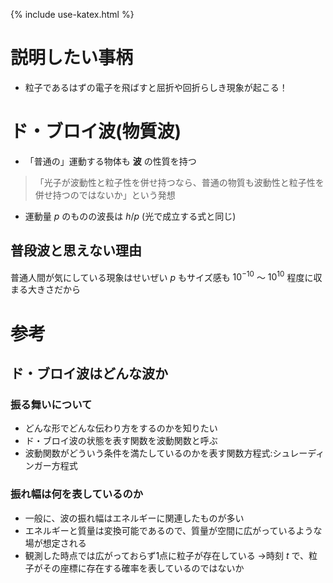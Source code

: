 {% include use-katex.html %}

# 説明したい事柄
- 粒子であるはずの電子を飛ばすと屈折や回折らしき現象が起こる！

# ド・ブロイ波(物質波)
- 「普通の」運動する物体も **波** の性質を持つ

>「光子が波動性と粒子性を併せ持つなら、普通の物質も波動性と粒子性を併せ持つのではないか」という発想

- 運動量 $p$ のものの波長は $h/p$ (光で成立する式と同じ)

## 普段波と思えない理由

普通人間が気にしている現象はせいぜい $p$ もサイズ感も $10^{-10}$ 〜 $10^{10}$ 程度に収まる大きさだから

# 参考

## ド・ブロイ波はどんな波か

### 振る舞いについて

- どんな形でどんな伝わり方をするのかを知りたい
- ド・ブロイ波の状態を表す関数を波動関数と呼ぶ
- 波動関数がどういう条件を満たしているのかを表す関数方程式:シュレーディンガー方程式

### 振れ幅は何を表しているのか

- 一般に、波の振れ幅はエネルギーに関連したものが多い
- エネルギーと質量は変換可能であるので、質量が空間に広がっているような場が想定される
- 観測した時点では広がっておらず1点に粒子が存在している
→時刻 $t$ で、粒子がその座標に存在する確率を表しているのではないか
